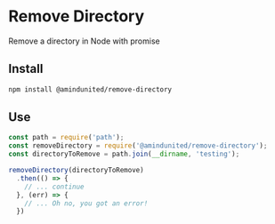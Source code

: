 # Remove Directory
Remove a directory in Node with promise


## Install

```bash
npm install @amindunited/remove-directory
```

## Use

```javascript
const path = require('path');
const removeDirectory = require('@amindunited/remove-directory');
const directoryToRemove = path.join(__dirname, 'testing');

removeDirectory(directoryToRemove)
  .then(() => {
    // ... continue
  }, (err) => {
    // ... Oh no, you got an error!
  })

```